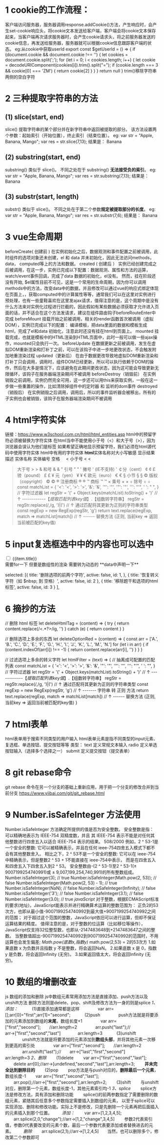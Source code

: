 # **1 cookie的工作流程：**
  客户端访问服务器，服务器调用response.addCookie()方法，产生响应时，会产生set-cookie响应头，将cookie文本发送给客户端，客户端会将cookie文本保存起来，当客户端再次请求服务器时，会产生cookie请求头，将之前服务器发送的cookie信息，再发送给服务器，服务器就可以根据cookie信息跟踪客户端的状态。
eg:从cookie中获取userId
export const $getUserId = () => {
  if (document.cookie && document.cookie !== '') {
    let cookies = document.cookie.split(';');
    for (let i = 0; i < cookies.length; i++) {
      let cookie = decodeURIComponent(cookies[i]).trim().split("=");
      if (cookie.length === 3 && cookie[0] === 'ZM') {
        return cookie[2]
      }
    }
  }
  return null
}
trim()移除字符串两侧的空白字符
# **2 三种提取字符串的方法**
## (1) slice(start, end)
  slice() 提取字符串的某个部分并在新字符串中返回被提取的部分。
该方法设置两个参数：起始索引（开始位置），终止索引（结束位置）。
 eg:
 var str = "Apple, Banana, Mango";
 var res = str.slice(7,13);
 结果是：
 Banana

## (2) substring(start, end)
  substring() 类似于 slice()。
  不同之处在于 substring() **无法接受负的索引**。
 eg:
 var str = "Apple, Banana, Mango";
 var res = str.substring(7,13);
 结果是：
 Banana
## (3) substr(start, length)
  substr() 类似于 slice()。
  不同之处在于第二个参数**规定被提取部分的长度**。
 eg:
 var str = "Apple, Banana, Mango";
 var res = str.substr(7,6);
 结果是：
 Banana
# **3 vue生命周期** 
  beforeCreate( 创建前 )
  在实例初始化之后，数据观测和事件配置之前被调用，此时组件的选项对象还未创建，el 和 data 并未初始化，因此无法访问methods， data， computed等上的方法和数据。
  created ( 创建后 ）
  实例已经创建完成之后被调用，在这一步，实例已完成以下配置：数据观测、属性和方法的运算，watch/event事件回调，完成了data 数据的初始化，el没有。 然而，挂在阶段还没有开始, $el属性目前不可见，这是一个常用的生命周期，因为你可以调用methods中的方法，改变data中的数据，并且修改可以通过vue的响应式绑定体现在页面上，，获取computed中的计算属性等等，通常我们可以在这里对实例进行预处理，也有一些童鞋喜欢在这里发ajax请求，值得注意的是，这个周期中是没有什么方法来对实例化过程进行拦截的，因此假如有某些数据必须获取才允许进入页面的话，并不适合在这个方法发请求，建议在组件路由钩子beforeRouteEnter中完成
  beforeMount
  挂载开始之前被调用，相关的render函数首次被调用（虚拟DOM），实例已完成以下的配置： 编译模板，把data里面的数据和模板生成html，完成了el和data 初始化，注意此时还没有挂在html到页面上。
  mounted
  挂载完成，也就是模板中的HTML渲染到HTML页面中，此时一般可以做一些ajax操作，mounted只会执行一次。
  beforeUpdate
  在数据更新之前被调用，发生在虚拟DOM重新渲染和打补丁之前，可以在该钩子中进一步地更改状态，不会触发附加地重渲染过程
  updated（更新后）
  在由于数据更改导致地虚拟DOM重新渲染和打补丁只会调用，调用时，组件DOM已经更新，所以可以执行依赖于DOM的操作，然后在大多是情况下，应该避免在此期间更改状态，因为这可能会导致更新无限循环，该钩子在服务器端渲染期间不被调用
  beforeDestroy（销毁前）
  在实例销毁之前调用，实例仍然完全可用，这一步还可以用this来获取实例，一般在这一步做一些重置的操作，比如清除掉组件中的定时器 和 监听的dom事件
  destroyed（销毁后）
  在实例销毁之后调用，调用后，所以的事件监听器会被移出，所有的子实例也会被销毁，该钩子在服务器端渲染期间不被调用
# **4 html字符实体**
链接：https://www.w3school.com.cn/html/html_entities.asp
  html中的预留字符必须被替换为字符实体
  在html当中不能使用小于号（<）和大于号（>），因为浏览器会误认为他们是标签
  如果希望正确地显示预留字符，我们必须在html源代码中使用字符实体
  html中有用的字符实体
  **html**实体名称对大小写敏感
  显示结果	描述	实体名称	实体编号
   	空格 	&nbsp; &#160;
  <	小于号	&lt;	&#60;
  >	大于号	&gt;	&#62;
  &	和号  	&amp;	&#38;
  "	引号	    &quot;	&#34;
  '	撇号 	&apos; (IE不支持)	&#39;
  ￠分（cent）	&cent;	&#162;
  £	镑（pound）	&pound;	&#163;
  ¥	元（yen）	&yen;	&#165;
  €	欧元（euro）	&euro;	&#8364;
  §	小节	&sect;	&#167;
  ©	版权（copyright）	&copy;	&#169;
  ®	注册商标	&reg;	&#174;
  ™	商标	&trade;	&#8482;
  ×	乘号	&times;	&#215;
  ÷	除号	&divide;	&#247;
const matchList  = {
  '&lt;': '<',
  '&gt;': '>',
  '&amp;': '&',
  '&#34;': '"',
  '&quot;': '"',
  '&#39;': "'",
  '&nbsp;': " ",
}
// 字符过滤器
let regStr = '(' + Object.keys(matchList).toString() + ')'
// ↑ ------------【*提取匹配列表key值*】.【组数转字符串】
regStr = regStr.replace(/,/g, ')|(')
// ↑ 通过匹配将其更新为正则的字符串类型
const regExp = new RegExp(regStr, 'g')
return text.replace(regExp, match => matchList[match])
// ↑ ------ 替换方法 (正则, 当前key => 返回当前被匹配的key值)

# **5 input复选框选中<label></label>中的内容也可以选中**
<div v-for="(item, i) in selected" :key="i">
 <input type=checkbox v-model="item.active" :id="`form${item.id}`">
 <label :for="`form${item.id}`">{{item.title}}</label>
</div>
需要for一下 但要是数组性的渲染 需要转为动态的
**data中声明一下**

 selected: [{
                 title: '删除选项的前两个字符',
                 active: false,
                 id: 1,
               },
               {
                 title: '恢复转义字符（如 $nbsp; 到 空格）',
                 active: false,
                 id: 2
               },
               {
                 title: '移除题干和选项的html标签',
                 active: false,
                 id: 3
               }
    ],
  
# **6 摘抄的方法**
// 删除 html 标签
let deleteHtmlTag = (content) => {
    try {
        return content.replace(/<.*?>/ig, '')
    } catch (e) {
        return content
    }
}

// 删除选项上多余的东西
let deleteOptionRed = (content) => {
    const arr = ['A.', 'B.', 'C.', 'D.', 'E.', 'F.', 'G.', 'H.', 'I.', 'J.', 'K.', 'L.', 'M.', 'N.']
    for (let i in arr) {
        if (content.indexOf(arr[i]) !== -1) {
            return content.replace(arr[i], '')
        }
    }
}

// 过滤选项上多余的转义字符
let htmlFilter = (text) => {
    // 抽离成可配置的匹配列表
    const matchList  = {
        '&lt;': '<',
        '&gt;': '>',
        '&amp;': '&',
        '&#34;': '"',
        '&quot;': '"',
        '&#39;': "'",
        '&nbsp;': "",
    }
    // 字符过滤器
    let regStr = '(' + Object.keys(matchList).toString() + ')'
    // ↑ ------------【*提取匹配列表key值*】.【组数转字符串】
    regStr = regStr.replace(/,/g, ')|(')
    // ↑ 通过匹配将其更新为正则的字符串类型
    const regExp = new RegExp(regStr, 'g')
    // ↑ ------- 字符串 转 正则 方法
    return text.replace(regExp, match => matchList[match])
    // ↑ ------ 替换方法 (正则, 当前key => 返回当前被匹配的key值)
}
# **7 html表单**
html表单用于搜索不同类型的用户输入
html表单元素是指不同类型的input元素、复选框、单选按钮、提交按钮等等
类型：
text 定义常规文本输入
radio 定义单选按钮输入（选择多个选择之一）
submit 定义提交按钮（提交表单）
# **8 git rebase命令**
git rebase 命令在另一个分支的基础上重新应用，用于把一个分支的修改合并到当前分支
https://www.yiibai.com/git/git_rebase.html
# **9 Number.isSafeInteger 方法使用**
Number.isSafeInteger 方法确定所提供的值是否为安全整数。
安全整数是指：
可以精确地表示为 IEEE-754 双精度数，并且
其 IEEE-754 表示不能是对任何其他整数进行四舍五入以适合 IEEE-754 表示的结果。
 508/2000 
 例如，2 ^ 53-1是一个安全的整数: 它可以被精确表示，并且在任何 ieee-754四舍五入模式下都不会有其他整数舍入。
 相比之下，2 ^ 53不是一个安全的整数: 它可以在 ieee-754中精确表示，但是整数2 ^ 53 + 1不能直接在 ieee-754中表示，
 而是在四舍五入和四舍五入下四舍五入到2 ^ 53。
 安全整数由-(2 ^ 53-1)至2 ^ 53-1(± 9007199254740991)或 ± 9,007,199,254,740,991)的所有整数组成。
 Number.isSafeInteger(3);                    // true
 Number.isSafeInteger(Math.pow(2, 53));      // false
 Number.isSafeInteger(Math.pow(2, 53) - 1);  // true
 Number.isSafeInteger(NaN);                  // false
 Number.isSafeInteger(Infinity);             // false
 Number.isSafeInteger('3');                  // false
 Number.isSafeInteger(3.1);                  // false
 Number.isSafeInteger(3.0);                  // true
 _javaScript_
 对于整数，根据ECMAScript标准的要求(地址)，JavaScript能表示并进行精确算术运算的整数范围为：
 正负2的53次方，也即从最小值-9007199254740992到最大值+9007199254740992之间的范围；
 对于超过这个范围的整数，JavaScript依旧可以进行运算，但却不保证运算结果的精度。
 值得注意的是，对于整数的位运算（比如移位等操作），JavaScript仅支持32位整型数，也即从-2147483648到+2147483647之间的整数。
 当整数值超出-9007199254740992到9007199254740992的范围时，不用运算也会发生偏差;
 _Math.pow(底数x,指数y)_
 math.pow(2,53) = 2的53次方
 1.如果底数 x 为负数并且指数 y 不是整数，将会返回NaN。
 2.如果底数 x 是 0，指数 y 是负数，将会返回Infinity (无穷)。
 3.如果返回值太大，将会返回Infinity (无穷)。
# **10 数组的增删改查**
js 数组的添加和删除
js中数组元素常用添加方法是直接添加、push方法以及unshift方法
删除方法则是delete、pop、shift及修改方法为一身的则是splice
_1、添加：_
　　　(1)直接添加通常都是这样
　　　　var arr=[];arr[0]="first";arr[1]="second";
　　　(2)push
　　　　push方法就是将要添加的元素添加到数组的**末尾**，数组长度+1
　　　　var arr=["first","second"];　　//arr.length=2
　　　　arr.push("last");//　　arr→["first","second","last"]　　　　arr.length=3
　　　(3)unshift
　　　　unshift方法就是将要添加的元素添加到**数组头部**，并将其他元素一次移到更高的索引处
　　　　var arr=["first","second"];　　//arr.length=2
　　　　arr.unshift("last");//　　arr→["last","first","second"]　　　　arr.length=3
_2、删除_
　　(1)delete
　　var arr=["first","second","last"];
　　delete arr[0];//arr→[undefined,"second","last"],arr.length=3;
　　**并未完全达到删除目的**
　　(2)pop
　　pop方法是与push对应的，**删除最后一个元素**，数组长度-1
　　var arr=["first","second","last"];
　　arr.pop();//arr→["first","second"],arr.length=2;
　　(3)shift
　　与unshift对应，删除第一个元素，数组长度-1，其他元素索引均-1
_3、splice_
　　splice方法是修改方法，具有添加和删除功能
　　splice()的前两参数指定了需要删除的数组元素，紧随其后任意多个参数指定需要插入到数组的元素，
    以至于splice可以实现添加、删除和修改功能。实际上不是修改，只是先删除一个元素再把后面插入的元素插入到那个位置。
　　_添加：_
　　var arr=[1,2,3,4,5];
　　arr.splice(2,0,"change");//arr→[1,2,"change",3,4,5]
　　参数2代表索引值，参数0代表要改变的元素个数，最后一个参数代表要添加或者替换进去的元素。
　　_删除_
　　arr.splice(2,1);//arr→[1,2,4,5]　　当然，也可以删除多个，修改第二个参数即可

 